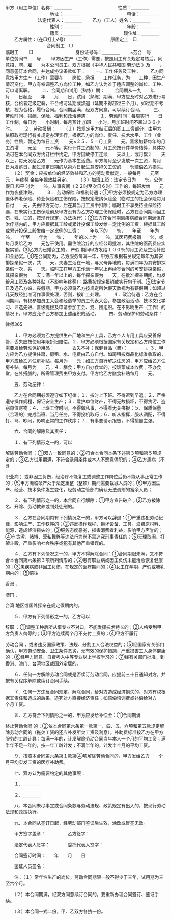 
 甲方（用工单位）名称：＿＿＿＿ 
　　　　　　　　　　性质：＿＿＿＿ 
　　　　　　　　　　地址：＿＿＿＿ 
　　　　　　　　　　电话：＿＿＿＿ 
　　　　　　　      法定代表人：＿＿＿＿ 
　　乙方（工人）姓名：＿＿＿＿ 
　　　　　　　　　　性别：＿＿＿＿ 
　　　　　　　　　　年龄：＿＿＿＿ 
　　　　　　　　　　籍贯：＿＿＿＿ 
　　　　　　　　  　现住址：＿＿＿＿ 
　　乙方属性：（在□打上√号） 
　　　　　　　　　  原固定工　□ 
　　　　　　　　　  合同制工　□ 
　　　　　　　　    
临时工
　　□ 
　　　　　　　　　  身份证号码：＿＿＿＿ 
　　×劳合　号　　　　单位劳同书　　号 
　　甲方因生产（工作）需要，按照用工有关规定考核后，同意招、聘、雇　　为本公司员工。双方根据《中华人民共和国
劳动法
》及　　，同意签订本合同，并达成协议条款如下： 
　　一、工作任务及工种： 
　　乙方同意按甲方生产（工作）需要在　　岗位，承担　　工作任务，为　　工种，因生产情况变化，甲方有权调整乙方岗位工种，如乙方认为难于适应调整的岗位、工种、可申请离职。 
　　二、合同期和试用（熟练）期： 
　　合同期从一九　　年　　月　　日起至　　年　　月　　日，试用（熟练）期满，甲方应及时对乙方进行考核，合格者定级定薪，不合格可延期或辞退（延期不得超过三个月）。如过期不考核，视为合格，履行合同。合同期届满，经双方同意，可以续订合同。 
　　三、劳动时间、报酬、保险、福利和政治待遇： 
　　１．劳动时间：每周实行　　日工作制，每日为　　小时制，每月预计
加班
　  小时，月加班时间不超过３６小时。 
　　２．劳动报酬： 
　　（１）按规定甲方结汇后的职工工资部分，由甲方依照政府现行有关规定办理实行，根据乙方的岗位、责任、技术水平、工作（业务）性质，暂定为每日工资　 　元×２５．５＝月工资　　元。晋级加薪每年的月工资增　　元至　　元不等。实行计件工资制的，月工资按计件单价结算，具体办法可在本合同双方约订栏中约定，甲方因故停工连续　　天以上，或月累计　　天以上，每天发给乙方　　元作为基本生活费。甲方每月至少发放一次工资，每月　　日为发薪日，超过规定日期的从第六日起生意安拖欠工资的　　％赔偿乙方损失。 
　　（２）奖金：应按单位的经济效益和乙方的劳动贡献定，一般每月　　元至　　元；
年终奖
金每年视效益另定。 
　　（３）加班工资：法定节日为　　％。公休假日
和平
时为　　％。从事夜间（２２时至次日６时）工作的，每班发给　　元作为夜餐津贴。 
　　３．
劳动保险
和福利待遇；①甲方必须按规定为乙方办理退休养老保险、待业保险和工伤保险，按规定缴纳保险金（临时工的社会保险每月自付　　元，先由甲方支付，后在其当月工资中扣除；临时工不享受待业保险待遇，在未实行工伤保险前及甲方没有为乙方办理工伤保险时，乙方在合同期间因工伤、残、亡的，按现行规定、办法执行）；②乙方在合同期患疾病或合同期满但在治疗期内的，甲方应根据其工龄或累计投保工龄发给一定比例的工资：根据其工龄或累计投保工龄发给一定比例的工资：　　年以下的　　％，　　年至　　年为　　％，　　年至　　年为　　％；　　年的以上为　　％，其医药费报销　　％，或每月发给乙方　　元包干使用。需住院治疗的应经公司批准，其住院的医药费应实报实销。③乙方为已婚女工的，
产假
期间甲方发给１００％的月工资及生活补贴和全勤奖。④在合同期内，乙方服务每满一年，甲方应根据有关规定每年为其安排探亲假一次，共　　天，夫妻生活在一地，与父母异地的，每满四年为其安排探亲假一次，共　　天。临时工在甲方工作满一年以上再续签合同的可安排探亲假，其探亲假为　　天；满一年以上的，每年探亲假为　　天，在批准探亲期间，均发给月工资及各种补贴（不影响年终奖）；路费按规定报销或实行包干制。⑤法定节日及遇乙方婚、丧假期，甲方必须将乙方按规定所休假天数视为有薪假期；如超过几天数经批准可作事假处理，否则，按旷工处理。 
　　４．政治待遇：乙方在合同期间，有权参加员工大会和经选举的员工代表大会，参加政治活动、技术文化学习、评选先进、晋级提拔及申请参加工会、党、团组织。在不影响生产（工作）的情况下，甲方应允许乙方参加上述组织的活动。 
　　四、劳动保护和劳动条件： 




 
律师365






　　１．甲方必须为乙方提供生产厂地和生产工具，乙方个人专用工具应妥善保管，丢失应按使用年限折旧赔偿。２．甲方必须根据国家有关规定和乙方岗位工作需要发给劳动保护用品：＿＿＿＿丢失不补；保健食品（费）：＿＿＿＿。３．甲方应为乙方提供住房，房租、水、电费由乙方自付。如房租按商品化标准收取的，甲方应给乙方住房补贴。每月为　　元；如乙方自行解决住房的，甲方应给乙方住房补贴。每月为　　元；４．膳食：甲方自办食堂的，按饭菜成本收费；不办食堂，在外搭膳的，所需管理费由甲方支付。甲方给乙方膳食补贴每月　　元。 

　　五、劳动纪律： 

　　乙方在合同期必须遵守如下纪律；１．按时上下班。不得迟到早退；２．严格遵守操作规程，保证安全生产；３．爱护单位财产，不得无故损坏，不得贪污、盗窃单位财物；４．上班工作时间，不得做私事，不得看无关书报；５．保质保量（合理的）完成当班、当月任务，不得投机取巧；６．听从指挥，服从调配，不得打、骂、吵闹，影响正常的工作秩序；７．有事要请示报告，不得擅自主张。 

　　六、合同的解除及其责任： 

　　１．有下列情形之一的，可以

解除劳动合同
；①双方一致同意的；②符合本合同本条下述第３项和第５项规定的；③乙方试用期满，不符合录用条件或本人不愿意供职的；④乙方患病（不含

职业病
）或非因工负伤，经治疗不能复工或调整工作岗位后仍不能从事正常工作的；⑤甲方濒临破产处于法定重整（整顿）期间需要裁减人员的；⑥甲方因生产、经营、技术条件发生变化，经劳动主管部门确认无法调剂的富余人员； 

　　２．有下列情形之一的，本合同自行解除：①甲方宣告破产；②乙方被除名、开除、劳动教养或判处徒刑的。 

　　３．乙方在合同期内有下列情况之一的，甲方可以辞退：①严重违犯劳动纪律，影响生产、工作秩序的；②违反操作规程、损坏设备、工具，浪费原材料、能源，造成经济损失的；③服务态度恶劣，损害消费者利益，影响甲方声誉的；④有贪污、赌博、营私舞弊等违法行为尚不需追究刑事责任的；⑤无理取闹、打架斗殴，严重影响社会秩序或犯有其他严重错误的。 

　　４．乙方有下列情况之一的，甲方不得解除合同：①合同期限未满，又不符合本合同第六条第３项所列情形的；②患有职业病或因工负伤未能治愈恢复健康的；③患疾病或非因工负伤，在规定的医疗期间的；④女工在孕期、产假或哺乳期内的；⑤前往

香港
、

澳门
、

台湾
地区或国外探亲在规定假期内的。 

　　５．甲方有下列情形之一的，乙方可以

辞职
：①调整工种后所从事专业不对口，不能发挥技术特长的；②人格受到甲方负责人侮辱的；③甲方连续两个月不支付工资的；④甲方不履行

劳动合同
，或者违反国家政策、法规、分割工人合法权益的；⑤经国家有关部门确认，甲方劳动安全、卫生条件恶劣，无有效的保护措施，严重损害工人身体健康的；⑥经甲方同意，自费考入中等专业以上学校学习的；⑦经有关部门批准，到香港、澳门、台湾地区或国外定居的。 

　　６．任何一方解除劳动合同或是否续订劳动合同，应提前三十日通知对方，并按有关程序解除或续订合同手续。 

　　７．任何一方违反合同规定，解除合同，给对方造成经济损失的，对方有权根据其责任和造成的后果，追究对方直接经济责任；如赔偿培训费或补偿给对方　　个月工资。 

　　８．乙方符合下列情形之一的，甲方应发给补偿金：①合同期满

终止劳动合同
的；②依本合同第六条第一款第一、四、五、六项和第五款规定解除劳动合同的（拖欠工资的还应补发所欠工资及利息）。补助费标准按乙方在甲方服务的工龄计算：每满一年的，计发解除劳动合同当年本人一个月的平均工资；满半年不足一年的，按一年工龄计发；不满半年的，计发半个月的平均工资。 

　　９．按照本合同第六条第１款第④项解除劳动合同的，甲方发给乙方　　个月平均实发工资的医疗补助费。 

　　七、双方认为需要约定的其他事项： 

　　１．＿＿＿＿ 

　　２．＿＿＿＿ 

　　八、本合同未尽事宜或合同条款与劳动法规、政策规定有出入的，按现行劳动法规和政策执行。 

　　九、本合同从签订日起，经劳动部门鉴证后生效，涂改或冒签无效。 

　　甲方签字盖章：　　　　　乙方签字： 

　　法定代表人签字：　　　　委托代表人签字： 

　　合同签订时间：　　年　　月　　日 

　　鉴证人员签名： 

　　注：（１）常年性生产的岗位，劳动合同期限一般不得少于三年，试用期为三至六个月。 

　　（２）本合同期满，经双方同意续订合同的，要重新办理合同签订、鉴证手续。 

　　（３）本合同一式二份，甲、乙双方各执一份。

 


 

 
 
 
 
 
  


  
 

  


  


  
 
 
 
 

